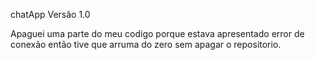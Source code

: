 chatApp Versão 1.0


Apaguei uma parte do meu codigo porque estava apresentado error de conexão então tive que arruma do zero sem apagar o repositorio.
